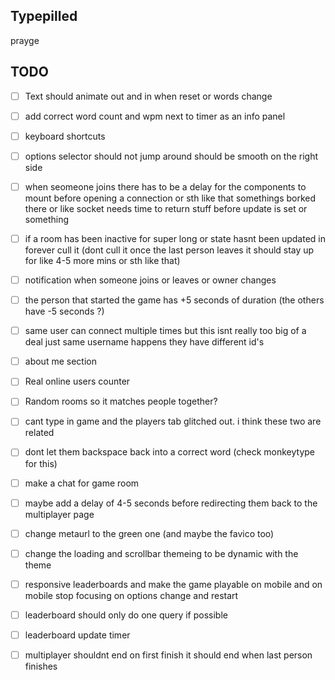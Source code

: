 ## Typepilled

prayge

## TODO
- [ ] Text should animate out and in when reset or words change
- [ ] add correct word count and wpm next to timer as an info panel
- [ ] keyboard shortcuts
- [ ] options selector should not jump around should be smooth on the right side
- [ ] when seomeone joins there has to be a delay for the components to mount before opening a connection or sth like that somethings borked there or like socket needs time to return stuff before update is set or something
- [ ] if a room has been inactive for super long or state hasnt been updated in forever cull it (dont cull it once the last person leaves it should stay up for like 4-5 more mins or sth like that)
- [ ] notification when someone joins or leaves or owner changes
- [ ] the person that started the game has +5 seconds of duration (the others have -5 seconds ?)

- [ ] same user can connect multiple times but this isnt really too big of a deal just same username happens they have different id's

- [ ] about me section

- [ ] Real online users counter

- [ ] Random rooms so it matches people together?

- [ ] cant type in game and the players tab glitched out. i think these two are related

- [ ] dont let them backspace back into a correct word (check monkeytype for this)

- [ ] make a chat for game room

- [ ] maybe add a delay of 4-5 seconds before redirecting them back to the multiplayer page 

- [ ] change metaurl to the green one (and maybe the favico too)

- [ ] change the loading and scrollbar themeing to be dynamic with the theme

- [ ] responsive leaderboards and make the game playable on mobile and on mobile stop focusing on options change and restart

- [ ] leaderboard should only do one query if possible

- [ ] leaderboard update timer

- [ ] multiplayer shouldnt end on first finish it should end when last person finishes